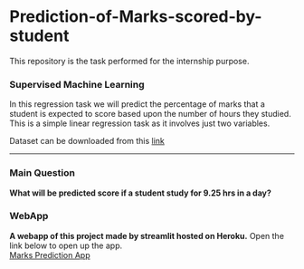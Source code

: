 # Prediction-of-Marks-scored-by-student
This repository is the task performed for the internship purpose.


### Supervised Machine Learning

In this regression task we will predict the percentage of marks that a student is expected to score based upon the number of hours they studied. This is a simple linear regression task as it involves just two variables.

Dataset can be downloaded from this <a href="https://raw.githubusercontent.com/SoleCodr/Prediction-of-Marks-scored-by-student/master/Data.txt?token=AGEY7MBIGAHSIIG6U7BN7ES7FWEOO">link</a>


<hr>

### Main Question
<b>What will be predicted score if a student study for 9.25 hrs in a day? </b>

### WebApp
**A webapp of this project made by streamlit hosted on Heroku.**
Open the link below to open up the app.<br>
[Marks Prediction App](https://marks-prediction1.herokuapp.com/)
